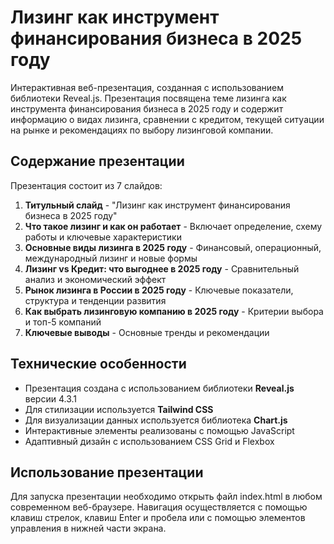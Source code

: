 # Лизинг как инструмент финансирования бизнеса в 2025 году

Интерактивная веб-презентация, созданная с использованием библиотеки Reveal.js. Презентация посвящена теме лизинга как инструмента финансирования бизнеса в 2025 году и содержит информацию о видах лизинга, сравнении с кредитом, текущей ситуации на рынке и рекомендациях по выбору лизинговой компании.

## Содержание презентации

Презентация состоит из 7 слайдов:

1. **Титульный слайд** - "Лизинг как инструмент финансирования бизнеса в 2025 году"
2. **Что такое лизинг и как он работает** - Включает определение, схему работы и ключевые характеристики
3. **Основные виды лизинга в 2025 году** - Финансовый, операционный, международный лизинг и новые формы
4. **Лизинг vs Кредит: что выгоднее в 2025 году** - Сравнительный анализ и экономический эффект
5. **Рынок лизинга в России в 2025 году** - Ключевые показатели, структура и тенденции развития
6. **Как выбрать лизинговую компанию в 2025 году** - Критерии выбора и топ-5 компаний
7. **Ключевые выводы** - Основные тренды и рекомендации

## Технические особенности

- Презентация создана с использованием библиотеки **Reveal.js** версии 4.3.1
- Для стилизации используется **Tailwind CSS**
- Для визуализации данных используется библиотека **Chart.js**
- Интерактивные элементы реализованы с помощью JavaScript
- Адаптивный дизайн с использованием CSS Grid и Flexbox

## Использование презентации

Для запуска презентации необходимо открыть файл index.html в любом современном веб-браузере. Навигация осуществляется с помощью клавиш стрелок, клавиш Enter и пробела или с помощью элементов управления в нижней части экрана.
